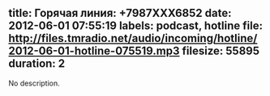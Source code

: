 title: Горячая линия: +7987XXX6852
date: 2012-06-01 07:55:19
labels: podcast, hotline
file: http://files.tmradio.net/audio/incoming/hotline/2012-06-01-hotline-075519.mp3
filesize: 55895
duration: 2
---
No description.